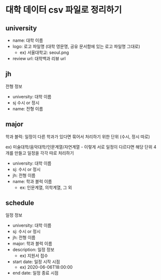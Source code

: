# 대학 데이터 csv 파일로 정리하기

## university
- name: 대학 이름
- logo: 로고 파일명 (대학 영문명, 공유 문서함에 있는 로고 파일명 그대로)
  - ex) 서울대학교: seoul.png
- review url: 대학백과 리뷰 url

## jh
전형 정보

- university: 대학 이름
- sj 수시 or 정시
- name: 전형 이름

## major
학과 블럭: 일정이 다른 학과가 있다면 묶어서 처리하기 위한 단위 (수시, 정시 따로)

ex) 미술대학/음악대학/인문계열/자연계열 - 이렇게 서로 일정이 다르다면 해당 단위 4개를 만들고 일정을 각각 따로 처리하기

- university: 대학 이름
- sj: 수시 or 정시
- jh: 전형 이름
- name: 학과 블럭 이름
  - ex: 인문계열, 의학계열, 그 외

## schedule
일정 정보

- university: 대학 이름
- sj: 수시 or 정시
- jh: 전형 이름
- major: 학과 블럭 이름
- description: 일정 정보
  - ex) 지원서 접수
- start date: 일정 시작 시점
  - ex) 2020-06-06T18:00:00
- end date: 일정 종료 시점
